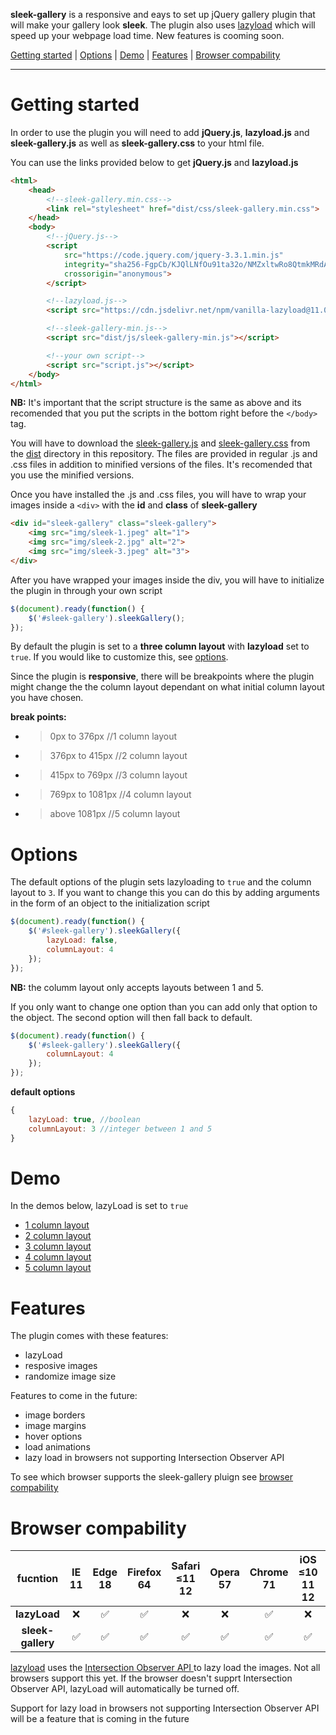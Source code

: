 **sleek-gallery** is a responsive and eays to set up jQuery gallery plugin that will make your gallery look **sleek**. The plugin also uses [lazyload](https://github.com/verlok/lazyload) which will speed up your webpage load time. New features is cooming soon.

[Getting started](#getting-started) | [Options](#options) | [Demo](#demo) | [Features](#features) | [Browser compability](#browser-compability)
***
# Getting started
In order to use the plugin you will need to add **jQuery.js**, **lazyload.js** and **sleek-gallery.js** as well as **sleek-gallery.css** to your html file.

You can use the links provided below to get **jQuery.js** and **lazyload.js**
```html
<html>
	<head>
		<!--sleek-gallery.min.css-->
		<link rel="stylesheet" href="dist/css/sleek-gallery.min.css">
	</head>
	<body>
		<!--jQuery.js-->
		<script 
			src="https://code.jquery.com/jquery-3.3.1.min.js" 
			integrity="sha256-FgpCb/KJQlLNfOu91ta32o/NMZxltwRo8QtmkMRdAu8=" 
			crossorigin="anonymous">
		</script>

		<!--lazyload.js-->
		<script src="https://cdn.jsdelivr.net/npm/vanilla-lazyload@11.0.2/dist/lazyload.min.js"></script>

		<!--sleek-gallery-min.js-->
		<script src="dist/js/sleek-gallery-min.js"></script>

		<!--your own script-->
		<script src="script.js"></script>
	</body>
</html>
```
**NB:** It's important that the script structure is the same as above and its recomended that you put the scripts in the bottom right before the `</body>` tag.

You will have to download the [sleek-gallery.js](dist/js) and [sleek-gallery.css](dist/css) from the [dist](dist) directory in this repository. The files are provided in regular .js and .css files in addition to minified versions of the files. It's recomended that you use the minified versions.


Once you have installed the .js and .css files, you will have to wrap your images inside a  `<div>`  with the **id** and **class** of **sleek-gallery**

```html
<div id="sleek-gallery" class="sleek-gallery">
	<img src="img/sleek-1.jpeg" alt="1">
	<img src="img/sleek-2.jpg" alt="2">
	<img src="img/sleek-3.jpeg" alt="3">
</div>
```


After you have wrapped your images inside the div, you will have to initialize the plugin in through your own script

```javascript
$(document).ready(function() {
	$('#sleek-gallery').sleekGallery();
});
```

By default the plugin is set to a **three column layout** with **lazyload** set to `true`. If you would like to customize this, see [options](#options).


Since the plugin is **responsive**, there  will be breakpoints where the plugin might change the the column layout dependant on what initial column layout you have chosen.

**break points:**
- >0px to 376px //1 column layout
- >376px to 415px //2 column layout 
- >415px to 769px //3 column layout
- >769px to 1081px //4 column layout 
- >above 1081px //5 column layout

# Options
The default options of the plugin sets lazyloading to `true` and the column layout to `3`. If you want to change this you can do this by adding arguments in the form of an object to the initialization script

```javascript
$(document).ready(function() {
	$('#sleek-gallery').sleekGallery({
		lazyLoad: false,
		columnLayout: 4
	});
});
```

**NB:** the columm layout only accepts layouts between 1 and 5.


If you only want to change one option than you can add only that option to the object. The second option will then fall back to default.

```javascript
$(document).ready(function() {
	$('#sleek-gallery').sleekGallery({
		columnLayout: 4
	});
});
```



**default options**
```javascript
{
	lazyLoad: true, //boolean
	columnLayout: 3 //integer between 1 and 5
}
```



# Demo
In the demos below, lazyLoad is set to `true`
- [1 column layout](https://sleek.ogujord.no/one-col/)
- [2 column layout](https://sleek.ogujord.no/two-col/)
- [3 column layout](https://sleek.ogujord.no/three-col/)
- [4 column layout](https://sleek.ogujord.no/four-col/)
- [5 column layout](https://sleek.ogujord.no/five-col/)

# Features
The plugin comes with these features:
- lazyLoad
- resposive images
- randomize image size

Features to come in the future:
- image borders
- image margins
- hover options
- load animations
- lazy load in browsers not supporting Intersection Observer API

To see which browser supports the sleek-gallery pluign see [browser compability](#browser-compability)


# Browser compability
|fucntion          |IE<br/>11         |Edge<br/>18       | Firefox<br/> 64|Safari<br/>≤11 12|Opera<br/>57|Chrome<br/>71|iOS<br/>≤10 11 12|Android<br/>≤3 4|
|:----------------:|:-------------:|:-------------:|:----------:|:------------:|:------:|:-------:|:-----------:|:----------:|
|**lazyLoad**      | ❌            | ✅            | ✅        |❌           |❌     |✅       |❌          |✅          |
|**sleek-gallery** | ✅            | ✅           | ✅         |✅          |✅      |✅       |✅          |✅          |

[lazyload](https://github.com/verlok/lazyload) uses the [Intersection Observer API
](https://developer.mozilla.org/en-US/docs/Web/API/Intersection_Observer_API) to lazy load the images. Not all browsers support this yet. If the browser doesn't supprt Intersection Observer API, lazyLoad will automatically be turned off.

Support for lazy load in browsers not supporting Intersection Observer API will be a feature that is coming in the future
